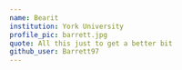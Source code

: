 ```yaml
---
name: Bearit
institution: York University
profile_pic: barrett.jpg
quote: All this just to get a better bit
github_user: Barrett97
---
```

